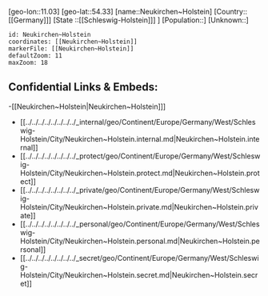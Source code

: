 ﻿---
location: [54.33,11.03]
mapzoom: [7,12] 
mapmarker: city 
type: City
tags:
- geo/City


SpocWebEntityId: 32836
isDeleted: false
confidential: public

---
[geo-lon::11.03]
[geo-lat::54.33]
[name::Neukirchen~Holstein]
[Country::[[Germany]]]
[State ::[[Schleswig-Holstein]]] ]
[Population::]
[Unknown::]


```leaflet
id: Neukirchen~Holstein
coordinates: [[Neukirchen~Holstein]]
markerFile: [[Neukirchen~Holstein]]
defaultZoom: 11 
maxZoom: 18
```


## Confidential Links & Embeds: 
-[[Neukirchen~Holstein|Neukirchen~Holstein]]] 
- [[../../../../../../../../_internal/geo/Continent/Europe/Germany/West/Schleswig-Holstein/City/Neukirchen~Holstein.internal.md|Neukirchen~Holstein.internal]] 
- [[../../../../../../../../_protect/geo/Continent/Europe/Germany/West/Schleswig-Holstein/City/Neukirchen~Holstein.protect.md|Neukirchen~Holstein.protect]] 
- [[../../../../../../../../_private/geo/Continent/Europe/Germany/West/Schleswig-Holstein/City/Neukirchen~Holstein.private.md|Neukirchen~Holstein.private]] 
- [[../../../../../../../../_personal/geo/Continent/Europe/Germany/West/Schleswig-Holstein/City/Neukirchen~Holstein.personal.md|Neukirchen~Holstein.personal]] 
- [[../../../../../../../../_secret/geo/Continent/Europe/Germany/West/Schleswig-Holstein/City/Neukirchen~Holstein.secret.md|Neukirchen~Holstein.secret]] 
